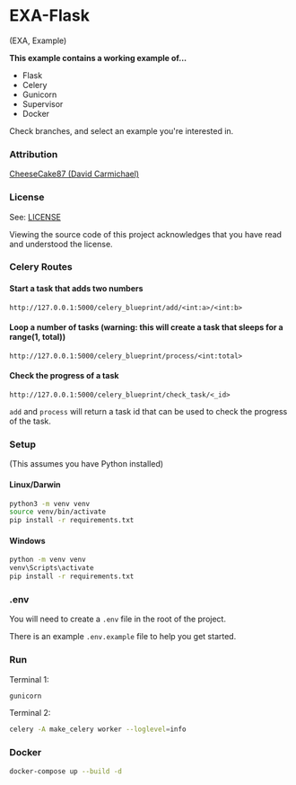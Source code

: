 # EXA-Flask

(EXA, Example)

**This example contains a working example of...**

- Flask
- Celery
- Gunicorn
- Supervisor
- Docker

Check branches, and select an example you're interested in.

### Attribution

[CheeseCake87 (David Carmichael)](https://github.com/CheeseCake87)

### License

See: [LICENSE](LICENSE)

Viewing the source code of this project acknowledges that you have read and understood the license.

### Celery Routes

#### Start a task that adds two numbers

`http://127.0.0.1:5000/celery_blueprint/add/<int:a>/<int:b>`

#### Loop a number of tasks (warning: this will create a task that sleeps for a range(1, total))

`http://127.0.0.1:5000/celery_blueprint/process/<int:total>`

#### Check the progress of a task

`http://127.0.0.1:5000/celery_blueprint/check_task/<_id>`

`add` and `process` will return a task id that can be used to check the progress of the task.

### Setup

(This assumes you have Python installed)

#### Linux/Darwin

```bash 
python3 -m venv venv
source venv/bin/activate
pip install -r requirements.txt
```

#### Windows

```bash
python -m venv venv
venv\Scripts\activate
pip install -r requirements.txt
```

### .env

You will need to create a `.env` file in the root 
of the project. 

There is an example `.env.example` 
file to help you get started.


### Run

Terminal 1:

```bash
gunicorn
```

Terminal 2:

```bash
celery -A make_celery worker --loglevel=info
```

### Docker

```bash
docker-compose up --build -d
```
